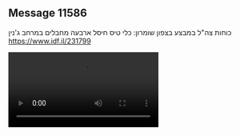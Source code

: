 ## Message 11586

כוחות צה"ל במבצע בצפון שומרון:
כלי טיס חיסל ארבעה מחבלים במרחב ג'נין
https://www.idf.il/231799

![Video](https://data.iron-swords.co.il/2024/September/19/https://data.iron-swords.co.il/2024/September/19/11586/11586_media.mp4)

